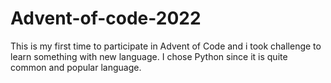 # Advent-of-code-2022

This is my first time to participate in Advent of Code and 
i took challenge to learn something with new language.
I chose Python since it is quite common and popular
language.
